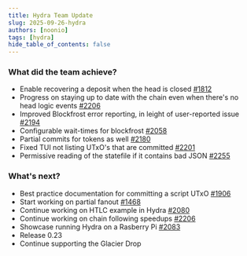```yaml
---
title: Hydra Team Update
slug: 2025-09-26-hydra
authors: [noonio]
tags: [hydra]
hide_table_of_contents: false
---
```


### What did the team achieve?

* Enable recovering a deposit when the head is closed [#1812](https://github.com/cardano-scaling/hydra/issues/1812)
* Progress on staying up to date with the chain even when there's no head logic events [#2206](https://github.com/cardano-scaling/hydra/issues/2206)
* Improved Blockfrost error reporting, in leight of user-reported issue [#2194](https://github.com/cardano-scaling/hydra/issues/2194)
* Configurable wait-times for blockfrost [#2058](https://github.com/cardano-scaling/hydra/issues/2058)
* Partial commits for tokens as well [#2180](https://github.com/cardano-scaling/hydra/issues/2180)
* Fixed TUI not listing UTxO's that are committed [#2201](https://github.com/cardano-scaling/hydra/issues/2198)
* Permissive reading of the statefile if it contains bad JSON [#2255](https://github.com/cardano-scaling/hydra/pull/2255)


### What's next?

* Best practice documentation for committing a script UTxO [#1906](https://github.com/cardano-scaling/hydra/issues/1906)
* Start working on partial fanout [#1468](https://github.com/cardano-scaling/hydra/issues/1468)
* Continue working on HTLC example in Hydra [#2080](https://github.com/cardano-scaling/hydra/issues/2080)
* Continue working on chain following speedups [#2206](https://github.com/cardano-scaling/hydra/issues/2206)
* Showcase running Hydra on a Rasberry Pi [#2083](https://github.com/cardano-scaling/hydra/issues/2083)
* Release 0.23
* Continue supporting the Glacier Drop
